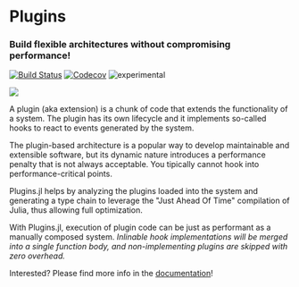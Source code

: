 # Plugins

### Build flexible architectures without compromising performance!

[![Build Status](https://travis-ci.com/tisztamo/Plugins.jl.svg?branch=master)](https://travis-ci.com/tisztamo/Plugins.jl)
[![Codecov](https://codecov.io/gh/tisztamo/Plugins.jl/branch/master/graph/badge.svg)](https://codecov.io/gh/tisztamo/Plugins.jl)
![experimental](https://img.shields.io/badge/lifecycle-experimental-blue.svg)

[![](https://img.shields.io/badge/docs-dev-blue.svg)](https://tisztamo.github.io/Plugins.jl/dev)

A plugin (aka extension) is a chunk of code that extends the functionality of a system. The plugin has its own lifecycle and it implements so-called hooks to react to events generated by the system.

The plugin-based architecture is a popular way to develop maintainable and extensible software, but its dynamic nature introduces a performance penalty that is not always acceptable. You tipically cannot hook into performance-critical points.

Plugins.jl helps by analyzing the plugins loaded into the system and generating a type chain to leverage the "Just Ahead Of Time" compilation of Julia, thus allowing full optimization.

With Plugins.jl, execution of plugin code can be just as performant as a manually composed system. *Inlinable hook implementations will be merged into a single function body, and non-implementing plugins are skipped with zero overhead.*

Interested? Please find more info in the [documentation](https://tisztamo.github.io/Plugins.jl/dev)!
